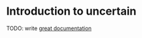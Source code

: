 # Introduction to uncertain

TODO: write [great documentation](http://jacobian.org/writing/what-to-write/)
